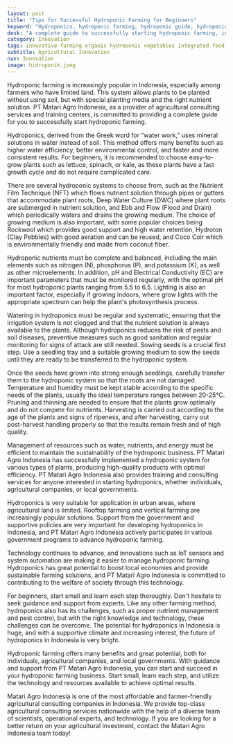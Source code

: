 ```yaml
---
layout: post
title: "Tips for Successful Hydroponic Farming for Beginners"
keyword: "Hydroponics, hydroponic farming, hydroponic guide, hydroponic tips, hydroponic farming, hydroponic planting media, hydroponic plants, PT Matari Agro Indonesia"
desk: "A complete guide to successfully starting hydroponic farming, including choosing plant types, planting media, and tips for caring for hydroponic plants compiled by PT Matari Agro Indonesia."
category: Innovation
tags: innovative farming organic hydroponic vegetables integrated food security consultant
subtitle: Agricultural Innovation
nav: Innovation
image: hidroponik.jpeg
---
```


Hydroponic farming is increasingly popular in Indonesia, especially among farmers who have limited land. This system allows plants to be planted without using soil, but with special planting media and the right nutrient solution. PT Matari Agro Indonesia, as a provider of agricultural consulting services and training centers, is committed to providing a complete guide for you to successfully start hydroponic farming.

Hydroponics, derived from the Greek word for “water work,” uses mineral solutions in water instead of soil. This method offers many benefits such as higher water efficiency, better environmental control, and faster and more consistent results. For beginners, it is recommended to choose easy-to-grow plants such as lettuce, spinach, or kale, as these plants have a fast growth cycle and do not require complicated care.

There are several hydroponic systems to choose from, such as the Nutrient Film Technique (NFT) which flows nutrient solution through pipes or gutters that accommodate plant roots, Deep Water Culture (DWC) where plant roots are submerged in nutrient solution, and Ebb and Flow (Flood and Drain) which periodically waters and drains the growing medium. The choice of growing medium is also important, with some popular choices being Rockwool which provides good support and high water retention, Hydroton (Clay Pebbles) with good aeration and can be reused, and Coco Coir which is environmentally friendly and made from coconut fiber.

Hydroponic nutrients must be complete and balanced, including the main elements such as nitrogen (N), phosphorus (P), and potassium (K), as well as other microelements. In addition, pH and Electrical Conductivity (EC) are important parameters that must be monitored regularly, with the optimal pH for most hydroponic plants ranging from 5.5 to 6.5. Lighting is also an important factor, especially if growing indoors, where grow lights with the appropriate spectrum can help the plant's photosynthesis process.

Watering in hydroponics must be regular and systematic, ensuring that the irrigation system is not clogged and that the nutrient solution is always available to the plants. Although hydroponics reduces the risk of pests and soil diseases, preventive measures such as good sanitation and regular monitoring for signs of attack are still needed. Sowing seeds is a crucial first step. Use a seedling tray and a suitable growing medium to sow the seeds until they are ready to be transferred to the hydroponic system.

Once the seeds have grown into strong enough seedlings, carefully transfer them to the hydroponic system so that the roots are not damaged. Temperature and humidity must be kept stable according to the specific needs of the plants, usually the ideal temperature ranges between 20-25°C. Pruning and thinning are needed to ensure that the plants grow optimally and do not compete for nutrients. Harvesting is carried out according to the age of the plants and signs of ripeness, and after harvesting, carry out post-harvest handling properly so that the results remain fresh and of high quality.

Management of resources such as water, nutrients, and energy must be efficient to maintain the sustainability of the hydroponic business. PT Matari Agro Indonesia has successfully implemented a hydroponic system for various types of plants, producing high-quality products with optimal efficiency. PT Matari Agro Indonesia also provides training and consulting services for anyone interested in starting hydroponics, whether individuals, agricultural companies, or local governments.

Hydroponics is very suitable for application in urban areas, where agricultural land is limited. Rooftop farming and vertical farming are increasingly popular solutions. Support from the government and supportive policies are very important for developing hydroponics in Indonesia, and PT Matari Agro Indonesia actively participates in various government programs to advance hydroponic farming.

Technology continues to advance, and innovations such as IoT sensors and system automation are making it easier to manage hydroponic farming. Hydroponics has great potential to boost local economies and provide sustainable farming solutions, and PT Matari Agro Indonesia is committed to contributing to the welfare of society through this technology.

For beginners, start small and learn each step thoroughly. Don't hesitate to seek guidance and support from experts. Like any other farming method, hydroponics also has its challenges, such as proper nutrient management and pest control, but with the right knowledge and technology, these challenges can be overcome. The potential for hydroponics in Indonesia is huge, and with a supportive climate and increasing interest, the future of hydroponics in Indonesia is very bright.

Hydroponic farming offers many benefits and great potential, both for individuals, agricultural companies, and local governments. With guidance and support from PT Matari Agro Indonesia, you can start and succeed in your hydroponic farming business. Start small, learn each step, and utilize the technology and resources available to achieve optimal results.

Matari Agro Indonesia is one of the most affordable and farmer-friendly agricultural consulting companies in Indonesia. We provide top-class agricultural consulting services nationwide with the help of a diverse team of scientists, operational experts, and technology. If you are looking for a better return on your agricultural investment, contact the Matari Agro Indonesia team today!
